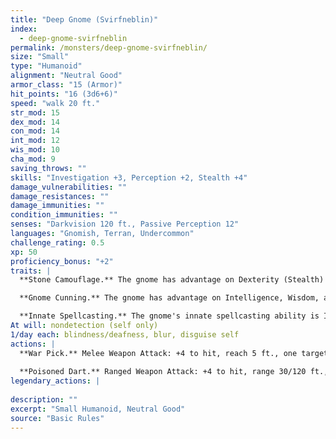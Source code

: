 ```yaml
---
title: "Deep Gnome (Svirfneblin)"
index:
  - deep-gnome-svirfneblin
permalink: /monsters/deep-gnome-svirfneblin/
size: "Small"
type: "Humanoid"
alignment: "Neutral Good"
armor_class: "15 (Armor)"
hit_points: "16 (3d6+6)"
speed: "walk 20 ft."
str_mod: 15
dex_mod: 14
con_mod: 14
int_mod: 12
wis_mod: 10
cha_mod: 9
saving_throws: ""
skills: "Investigation +3, Perception +2, Stealth +4"
damage_vulnerabilities: ""
damage_resistances: ""
damage_immunities: ""
condition_immunities: ""
senses: "Darkvision 120 ft., Passive Perception 12"
languages: "Gnomish, Terran, Undercommon"
challenge_rating: 0.5
xp: 50
proficiency_bonus: "+2"
traits: |
  **Stone Camouflage.** The gnome has advantage on Dexterity (Stealth) checks made to hide in rocky terrain.

  **Gnome Cunning.** The gnome has advantage on Intelligence, Wisdom, and Charisma saving throws against magic.

  **Innate Spellcasting.** The gnome's innate spellcasting ability is Intelligence (spell save DC 11). It can innately cast the following spells, requiring no material components:
At will: nondetection (self only)
1/day each: blindness/deafness, blur, disguise self
actions: |
  **War Pick.** Melee Weapon Attack: +4 to hit, reach 5 ft., one target. Hit: 6 (1d8 + 2) piercing damage.
  
  **Poisoned Dart.** Ranged Weapon Attack: +4 to hit, range 30/120 ft., one creature. Hit: 4 (1d4 + 2) piercing damage, and the target must succeed on a DC 12 Constitution saving throw or be poisoned for 1 minute. The target can repeat the saving throw at the end of each of its turns, ending the effect on itself on a success  
legendary_actions: |
  
description: ""
excerpt: "Small Humanoid, Neutral Good"
source: "Basic Rules"
---
```

